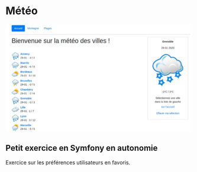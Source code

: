 # Météo


![page d'accueil](public/images/page_accueil.jpg)

## Petit exercice en Symfony en autonomie

Exercice sur les préférences utilisateurs en favoris.

